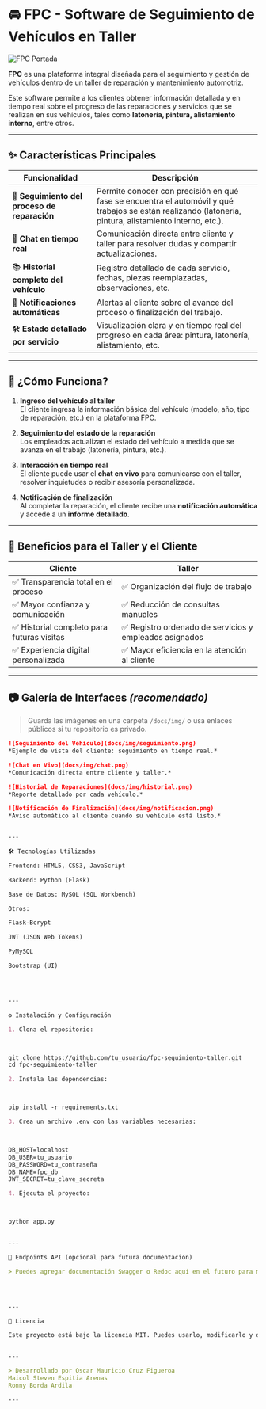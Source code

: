 # 🚘 FPC - Software de Seguimiento de Vehículos en Taller

![FPC Portada](https://via.placeholder.com/1200x400.png?text=FPC+-+Seguimiento+de+Veh%C3%ADculos+en+Taller)

**FPC** es una plataforma integral diseñada para el seguimiento y gestión de vehículos dentro de un taller de reparación y mantenimiento automotriz.

Este software permite a los clientes obtener información detallada y en tiempo real sobre el progreso de las reparaciones y servicios que se realizan en sus vehículos, tales como **latonería, pintura, alistamiento interno**, entre otros.

---

## ✨ Características Principales

| Funcionalidad | Descripción |
|--------------|-------------|
| 🔧 **Seguimiento del proceso de reparación** | Permite conocer con precisión en qué fase se encuentra el automóvil y qué trabajos se están realizando (latonería, pintura, alistamiento interno, etc.). |
| 💬 **Chat en tiempo real** | Comunicación directa entre cliente y taller para resolver dudas y compartir actualizaciones. |
| 📚 **Historial completo del vehículo** | Registro detallado de cada servicio, fechas, piezas reemplazadas, observaciones, etc. |
| 🔔 **Notificaciones automáticas** | Alertas al cliente sobre el avance del proceso o finalización del trabajo. |
| 🛠️ **Estado detallado por servicio** | Visualización clara y en tiempo real del progreso en cada área: pintura, latonería, alistamiento, etc. |

---

## 🧩 ¿Cómo Funciona?

1. **Ingreso del vehículo al taller**  
   El cliente ingresa la información básica del vehículo (modelo, año, tipo de reparación, etc.) en la plataforma FPC.

2. **Seguimiento del estado de la reparación**  
   Los empleados actualizan el estado del vehículo a medida que se avanza en el trabajo (latonería, pintura, etc.).

3. **Interacción en tiempo real**  
   El cliente puede usar el **chat en vivo** para comunicarse con el taller, resolver inquietudes o recibir asesoría personalizada.

4. **Notificación de finalización**  
   Al completar la reparación, el cliente recibe una **notificación automática** y accede a un **informe detallado**.

---

## 🧭 Beneficios para el Taller y el Cliente

| Cliente | Taller |
|--------|--------|
| ✅ Transparencia total en el proceso | ✅ Organización del flujo de trabajo |
| ✅ Mayor confianza y comunicación | ✅ Reducción de consultas manuales |
| ✅ Historial completo para futuras visitas | ✅ Registro ordenado de servicios y empleados asignados |
| ✅ Experiencia digital personalizada | ✅ Mayor eficiencia en la atención al cliente |

---

## 📷 Galería de Interfaces *(recomendado)*

> Guarda las imágenes en una carpeta `/docs/img/` o usa enlaces públicos si tu repositorio es privado.

```markdown
![Seguimiento del Vehículo](docs/img/seguimiento.png)
*Ejemplo de vista del cliente: seguimiento en tiempo real.*

![Chat en Vivo](docs/img/chat.png)
*Comunicación directa entre cliente y taller.*

![Historial de Reparaciones](docs/img/historial.png)
*Reporte detallado por cada vehículo.*

![Notificación de Finalización](docs/img/notificacion.png)
*Aviso automático al cliente cuando su vehículo está listo.*


---

🛠 Tecnologías Utilizadas

Frontend: HTML5, CSS3, JavaScript

Backend: Python (Flask)

Base de Datos: MySQL (SQL Workbench)

Otros:

Flask-Bcrypt

JWT (JSON Web Tokens)

PyMySQL

Bootstrap (UI)




---

⚙️ Instalación y Configuración

1. Clona el repositorio:



git clone https://github.com/tu_usuario/fpc-seguimiento-taller.git
cd fpc-seguimiento-taller

2. Instala las dependencias:



pip install -r requirements.txt

3. Crea un archivo .env con las variables necesarias:



DB_HOST=localhost
DB_USER=tu_usuario
DB_PASSWORD=tu_contraseña
DB_NAME=fpc_db
JWT_SECRET=tu_clave_secreta

4. Ejecuta el proyecto:



python app.py


---

🧪 Endpoints API (opcional para futura documentación)

> Puedes agregar documentación Swagger o Redoc aquí en el futuro para mostrar tus rutas RESTful.




---

📄 Licencia

Este proyecto está bajo la licencia MIT. Puedes usarlo, modificarlo y distribuirlo libremente.


---

> Desarrollado por Oscar Mauricio Cruz Figueroa
Maicol Steven Espitia Arenas 
Ronny Borda Ardila

---




 